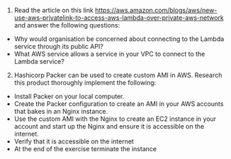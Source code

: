 1. Read the article on this link https://aws.amazon.com/blogs/aws/new-use-aws-privatelink-to-access-aws-lambda-over-private-aws-network and answer the following questions:

* Why would organisation be concerned about connecting to the Lambda service through its public API?
* What AWS service allows a service in your VPC to connect to the Lambda service?


2. Hashicorp Packer can be used to create custom AMI in AWS. Research this product thoroughly implement the following:

* Install Packer on your local computer.
* Create the Packer configuration to create an AMI in your AWS accounts that bakes in an Nginx instance.
* Use the custom AMI with the Nginx to create an EC2 instance in your account and start up the Nginx and ensure it is accessible on the internet.
* Verify that it is accessible on the internet
* At the end of the exercise terminate the instance

